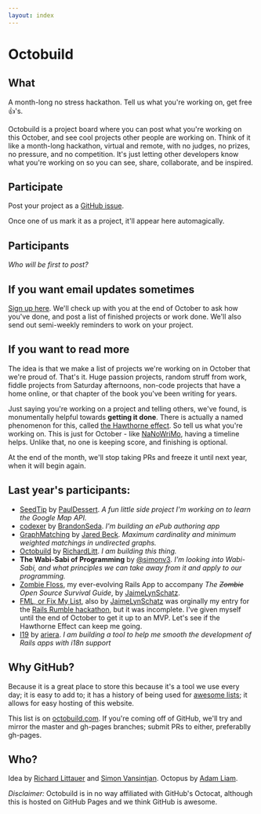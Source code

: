```yaml
---
layout: index
---
```

# Octobuild

## What

A month-long no stress hackathon. Tell us what you're working on, get free &#128077;'s.

Octobuild is a project board where you can post what you're working on this October, and see cool projects other people are working on. Think of it like a month-long hackathon, virtual and remote, with no judges, no prizes, no pressure, and no competition. It's just letting other developers know what you're working on so you can see, share, collaborate, and be inspired.

## Participate

Post your project as a [GitHub issue](https://github.com/RichardLitt/octobuild/issues/new).

Once one of us mark it as a project, it'll appear here automagically.

## Participants

_Who will be first to post?_

## If you want email updates sometimes

[Sign up here](http://eepurl.com/3O-JL). We'll check up with you at the end of October to ask how you've done, and post a list of finished projects or work done. We'll also send out semi-weekly reminders to work on your project.

## If you want to read more

The idea is that we make a list of projects we're working on in October that we're proud of. That's it. Huge passion projects, random struff from work, fiddle projects from Saturday afternoons, non-code projects that have a home online, or that chapter of the book you've been writing for years.

Just saying you're working on a project and telling others, we've found, is monumentally helpful towards **getting it done**. There is actually a named phenomenon for this, called [the Hawthorne effect](https://en.wikipedia.org/wiki/Hawthorne_effect). So tell us what you're working on. This is just for October - like [NaNoWriMo](http://nanowrimo.org/), having a timeline helps. Unlike that, no one is keeping score, and finishing is optional.

At the end of the month, we'll stop taking PRs and freeze it until next year, when it will begin again.

## Last year's participants:

* [SeedTip](https://github.com/pauldessert/SeedTip) by [PaulDessert](https://twitter.com/pauldessert). *A fun little side project I'm working on to learn the Google Map API.*
* [codexer](https://github.com/bcseda/codexer) by [BrandonSeda](https://twitter.com/brandonseda). *I'm building an ePub authoring app*
* [GraphMatching](https://github.com/jaredbeck/graph_matching) by [Jared Beck](http://www.jaredbeck.com/). *Maximum cardinality and minimum weighted matchings in undirected graphs.*
* [Octobuild](https://github.com/RichardLitt/octobuild) by [RichardLitt](https://github.com/RichardLitt). *I am building this thing.*
* **The Wabi-Sabi of Programming** by [@simonv3](http://twitter.com/simonv3). *I'm looking into Wabi-Sabi, and what principles we can take away from it and apply to our programming.*
* [Zombie Floss](http://zombie-floss.herokuapp.com), my ever-evolving Rails App to accompany *The ~~Zombie~~ Open Source Survival Guide*, by [JaimeLynSchatz](https://github.com/JaimeLynSchatz).
* [FML, or Fix My List](https://secret-inlet-5715.herokuapp.com/), also by [JaimeLynSchatz](https://github.com/JaimeLynSchatz) was orginally my entry for the [Rails Rumble hackathon](http://railsrumble.com/), but it was incomplete. I've given myself until the end of October to get it up to an MVP. Let's see if the Hawthorne Effect can keep me going.
* [I19](https://github.com/ariera/i19) by [ariera](https://github.com/ariera/). *I am building a tool to help me smooth the development of Rails apps with i18n support*

## Why GitHub?

Because it is a great place to store this because it's a tool we use every day; it is easy to add to; it has a history of being used for [awesome lists](https://github.com/bayandin/awesome-awesomeness); it allows for easy hosting of this website.

This list is on [octobuild.com](http://octobuild.com). If you're coming off of GitHub, we'll try and mirror the master and gh-pages branches; submit PRs to either, preferablly gh-pages.

## Who?

Idea by [Richard Littauer](https://github.com/RichardLitt) and [Simon Vansintjan](http://github.com/simonv3). Octopus by [Adam Liam](http://www.adamliam.com/).

*Disclaimer:* Octobuild is in no way affiliated with GitHub's Octocat, although this is hosted on GitHub Pages and we think GitHub is awesome.

